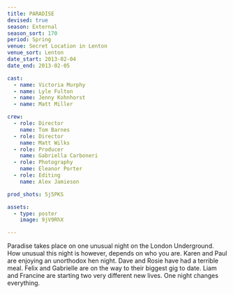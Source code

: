 ```yaml
---
title: PARADISE
devised: true
season: External
season_sort: 170
period: Spring
venue: Secret Location in Lenton
venue_sort: Lenton
date_start: 2013-02-04
date_end: 2013-02-05

cast:
  - name: Victoria Murphy
  - name: Lyle Fulton
  - name: Jenny Kohnhorst
  - name: Matt Miller

crew:
  - role: Director
    name: Tom Barnes
  - role: Director
    name: Matt Wilks
  - role: Producer
    name: Gabriella Carboneri
  - role: Photography
    name: Eleanor Porter
  - role: Editing
    name: Alex Jamieson

prod_shots: 5j5PKS

assets:
  - type: poster
    image: 9jV9RhX

---
```

Paradise takes place on one unusual night on the London Underground.
How unusual this night is however, depends on who you are.
Karen and Paul are enjoying an unorthodox hen night.
Dave and Rosie have had a terrible meal.
Felix and Gabrielle are on the way to their biggest gig to date.
Liam and Francine are starting two very different new lives.
One night changes everything.
